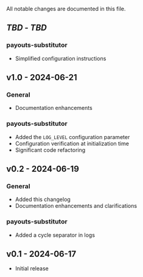 All notable changes are documented in this file.

## *TBD* - *TBD*

### payouts-substitutor

- Simplified configuration instructions

## v1.0 - 2024-06-21

### General

- Documentation enhancements

### payouts-substitutor

- Added the `LOG_LEVEL` configuration parameter
- Configuration verification at initialization time
- Significant code refactoring

## v0.2 - 2024-06-19

### General

- Added this changelog
- Documentation enhancements and clarifications

### payouts-substitutor

- Added a cycle separator in logs

## v0.1 - 2024-06-17

- Initial release
